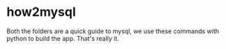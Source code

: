 # how2mysql
Both the folders are a quick guide to mysql, we use these commands with python to build the app.
That's really it.
